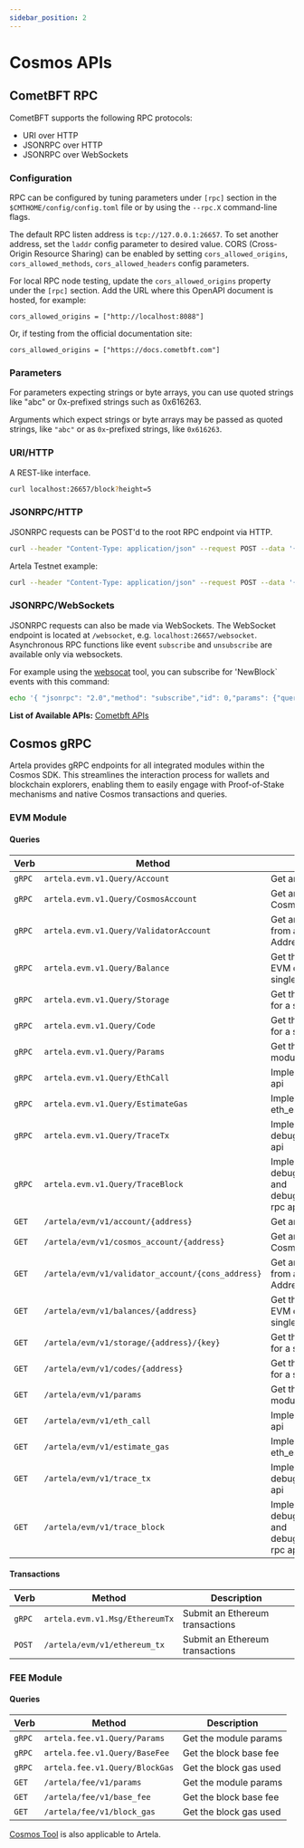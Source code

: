 ```yaml
---
sidebar_position: 2
---
```


# Cosmos APIs

## CometBFT RPC


CometBFT supports the following RPC protocols:

* URI over HTTP
* JSONRPC over HTTP
* JSONRPC over WebSockets

### Configuration

RPC can be configured by tuning parameters under `[rpc]` section in the
`$CMTHOME/config/config.toml` file or by using the `--rpc.X` command-line
flags.

The default RPC listen address is `tcp://127.0.0.1:26657`.
To set another address, set the `laddr` config parameter to desired value.
CORS (Cross-Origin Resource Sharing) can be enabled by setting
`cors_allowed_origins`, `cors_allowed_methods`, `cors_allowed_headers`
config parameters.

For local RPC node testing, update the `cors_allowed_origins` property under the `[rpc]` section. Add the URL where this OpenAPI document is hosted, for example:

  `cors_allowed_origins = ["http://localhost:8088"]`

Or, if testing from the official documentation site:

  `cors_allowed_origins = ["https://docs.cometbft.com"]`

### Parameters

For parameters expecting strings or byte arrays, you can use quoted strings like "abc" or 0x-prefixed strings such as 0x616263.

Arguments which expect strings or byte arrays may be passed as quoted
strings, like `"abc"` or as `0x`-prefixed strings, like `0x616263`.

### URI/HTTP

A REST-like interface.
```bash
curl localhost:26657/block?height=5
```
### JSONRPC/HTTP

JSONRPC requests can be POST'd to the root RPC endpoint via HTTP.
```bash
curl --header "Content-Type: application/json" --request POST --data '{"method": "block", "params": ["5"], "id": 1}' localhost:26657
```
Artela Testnet example:
```bash
curl --header "Content-Type: application/json" --request POST --data '{"method": "block", "params": ["5"], "id": 1}' 34.229.57.14:26657
```
### JSONRPC/WebSockets

JSONRPC requests can also be made via WebSockets.
The WebSocket endpoint is located at `/websocket`, e.g. `localhost:26657/websocket`.
Asynchronous RPC functions like event `subscribe` and `unsubscribe` are
available only via websockets.

For example using the [websocat](https://github.com/vi/websocat) tool, you can subscribe for 'NewBlock` events
with this command:
```bash
echo '{ "jsonrpc": "2.0","method": "subscribe","id": 0,"params": {"query": "tm.event='"'NewBlock'"'"} }' | websocat -n -t ws://127.0.0.1:26657/websocket
```

**List of Available APIs:** [Cometbft APIs](https://docs.cometbft.com/v0.38/rpc/#/Info)

## Cosmos gRPC

Artela provides gRPC endpoints for all integrated modules within the Cosmos SDK. This streamlines the interaction process for wallets and blockchain explorers, enabling them to easily engage with Proof-of-Stake mechanisms and native Cosmos transactions and queries.

### EVM Module

#### Queries

| Verb   | Method                                               | Description                                                               |
| ------ | ---------------------------------------------------- | ------------------------------------------------------------------------- |
| `gRPC` | `artela.evm.v1.Query/Account`                     | Get an Ethereum account                                                   |
| `gRPC` | `artela.evm.v1.Query/CosmosAccount`               | Get an Ethereum account's Cosmos Address                                  |
| `gRPC` | `artela.evm.v1.Query/ValidatorAccount`            | Get an Ethereum account's from a validator consensus Address              |
| `gRPC` | `artela.evm.v1.Query/Balance`                     | Get the balance of a the EVM denomination for a single EthAccount.        |
| `gRPC` | `artela.evm.v1.Query/Storage`                     | Get the balance of all coins for a single account                         |
| `gRPC` | `artela.evm.v1.Query/Code`                        | Get the balance of all coins for a single account                         |
| `gRPC` | `artela.evm.v1.Query/Params`                      | Get the parameters of x/evm module                                        |
| `gRPC` | `artela.evm.v1.Query/EthCall`                     | Implements the eth_call rpc api                                           |
| `gRPC` | `artela.evm.v1.Query/EstimateGas`                 | Implements the eth_estimateGas rpc api                                    |
| `gRPC` | `artela.evm.v1.Query/TraceTx`                     | Implements the debug_traceTransaction rpc api                             |
| `gRPC` | `artela.evm.v1.Query/TraceBlock`                  | Implements the debug_traceBlockByNumber and debug_traceBlockByHash rpc api |
| `GET`  | `/artela/evm/v1/account/{address}`                | Get an Ethereum account                                                   |
| `GET`  | `/artela/evm/v1/cosmos_account/{address}`         | Get an Ethereum account's Cosmos Address                                  |
| `GET`  | `/artela/evm/v1/validator_account/{cons_address}` | Get an Ethereum account's from a validator consensus Address              |
| `GET`  | `/artela/evm/v1/balances/{address}`               | Get the balance of a the EVM denomination for a single EthAccount.        |
| `GET`  | `/artela/evm/v1/storage/{address}/{key}`          | Get the balance of all coins for a single account                         |
| `GET`  | `/artela/evm/v1/codes/{address}`                  | Get the balance of all coins for a single account                         |
| `GET`  | `/artela/evm/v1/params`                           | Get the parameters of x/evm module                                        |
| `GET`  | `/artela/evm/v1/eth_call`                         | Implements the eth_call rpc api                                           |
| `GET`  | `/artela/evm/v1/estimate_gas`                     | Implements the eth_estimateGas rpc api                                    |
| `GET`  | `/artela/evm/v1/trace_tx`                         | Implements the debug_traceTransaction rpc api                             |
| `GET`  | `/artela/evm/v1/trace_block`                      | Implements the debug_traceBlockByNumber and debug_traceBlockByHash rpc api |

#### Transactions

| Verb   | Method                            | Description                     |
| ------ | --------------------------------- | ------------------------------- |
| `gRPC` | `artela.evm.v1.Msg/EthereumTx` | Submit an Ethereum transactions |
| `POST` | `/artela/evm/v1/ethereum_tx`   | Submit an Ethereum transactions |

### FEE Module

#### Queries

| Verb   | Method                         | Description            |
|--------|--------------------------------|------------------------|
| `gRPC` | `artela.fee.v1.Query/Params`   | Get the module params  |
| `gRPC` | `artela.fee.v1.Query/BaseFee`  | Get the block base fee |
| `gRPC` | `artela.fee.v1.Query/BlockGas` | Get the block gas used |
| `GET`  | `/artela/fee/v1/params`        | Get the module params  |
| `GET`  | `/artela/fee/v1/base_fee`      | Get the block base fee |
| `GET`  | `/artela/fee/v1/block_gas`     | Get the block gas used |

[Cosmos Tool](https://v1.cosmos.network/rpc/v0.45.1) is also applicable to Artela.